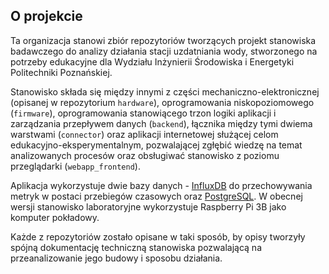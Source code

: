 ## O projekcie

Ta organizacja stanowi zbiór repozytoriów tworzących projekt stanowiska badawczego do analizy działania stacji uzdatniania wody, stworzonego na potrzeby edukacyjne dla Wydziału Inżynierii Środowiska i Energetyki Politechniki Poznańskiej. 

Stanowisko składa się między innymi z części mechaniczno-elektronicznej (opisanej w repozytorium `hardware`), oprogramowania niskopoziomowego (`firmware`), oprogramowania stanowiącego trzon logiki aplikacji i zarządzania przepływem danych (`backend`), łącznika między tymi dwiema warstwami (`connector`) oraz aplikacji internetowej służącej celom edukacyjno-eksperymentalnym, pozwalającej zgłębić wiedzę na temat analizowanych procesów oraz obsługiwać stanowisko z poziomu przeglądarki (`webapp_frontend`).

Aplikacja wykorzystuje dwie bazy danych - [InfluxDB](https://www.influxdata.com/) do przechowywania metryk w postaci przebiegów czasowych oraz [PostgreSQL](https://www.postgresql.org/). W obecnej wersji stanowisko laboratoryjne wykorzystuje Raspberry Pi 3B jako komputer pokładowy.

Każde z repozytoriów zostało opisane w taki sposób, by opisy tworzyły spójną dokumentację techniczną stanowiska pozwalającą na przeanalizowanie jego budowy i sposobu działania.
